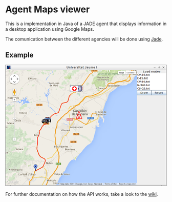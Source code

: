 Agent Maps viewer
========================

This is a implementation in Java of a JADE agent that displays information in a desktop application using Google Maps.

The comunication between the different agencies will be done using [Jade](http://jade.tilab.com/).

Example
-------
![ScreenShot](https://raw.githubusercontent.com/AiAUJI/MapsGUI/master/example.png)

For further documentation on how the API works, take a look to the [wiki](https://github.com/AiAUJI/MapsGUI/wiki/API).
